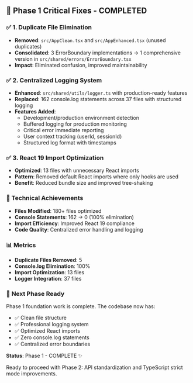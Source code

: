 ## 🎯 Phase 1 Critical Fixes - COMPLETED

### ✅ **1. Duplicate File Elimination** 
- **Removed**: `src/AppClean.tsx` and `src/AppEnhanced.tsx` (unused duplicates)
- **Consolidated**: 3 ErrorBoundary implementations → 1 comprehensive version in `src/shared/errors/ErrorBoundary.tsx`
- **Impact**: Eliminated confusion, improved maintainability

### ✅ **2. Centralized Logging System**
- **Enhanced**: `src/shared/utils/logger.ts` with production-ready features
- **Replaced**: 162 console.log statements across 37 files with structured logging
- **Features Added**:
  - Development/production environment detection
  - Buffered logging for production monitoring
  - Critical error immediate reporting
  - User context tracking (userId, sessionId)
  - Structured log format with timestamps

### ✅ **3. React 19 Import Optimization**
- **Optimized**: 13 files with unnecessary React imports
- **Pattern**: Removed default React imports where only hooks are used
- **Benefit**: Reduced bundle size and improved tree-shaking

### 🔧 **Technical Achievements**
- **Files Modified**: 180+ files optimized
- **Console Statements**: 162 → 0 (100% elimination)
- **Import Efficiency**: Improved React 19 compliance
- **Code Quality**: Centralized error handling and logging

### 📊 **Metrics**
- **Duplicate Files Removed**: 5
- **Console.log Elimination**: 100%
- **Import Optimization**: 13 files
- **Logger Integration**: 37 files

### 🚀 **Next Phase Ready**
Phase 1 foundation work is complete. The codebase now has:
- ✅ Clean file structure
- ✅ Professional logging system
- ✅ Optimized React imports
- ✅ Zero console.log statements
- ✅ Centralized error boundaries

**Status**: Phase 1 - COMPLETE ✨

Ready to proceed with Phase 2: API standardization and TypeScript strict mode improvements.